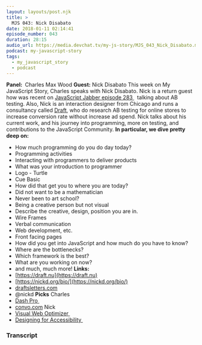 ```yaml
---
layout: layouts/post.njk
title: >
  MJS 043: Nick Disabato
date: 2018-01-11 02:14:41
episode_number: 043
duration: 28:15
audio_url: https://media.devchat.tv/my-js-story/MJS_043_Nick_Disabato.mp3
podcast: my-javascript-story
tags:
  - my_javascript_story
  - podcast
---
```


**Panel:&nbsp;** Charles Max Wood **Guest:** Nick Disabato This week on My JavaScript Story, Charles speaks with Nick Disabato. Nick is a return guest how was recent on [JavaScript Jabber episode 283&nbsp;](https://devchat.tv/js-jabber/jsj-283-ab-testing-nick-disabato)&nbsp; talking about AB testing. Also, Nick is an interaction designer from Chicago and runs a consultancy called [Draft](https://draft.nu), who do research AB testing for online stores to increase conversion rate without increase ad spend. Nick talks about his current work, and his journey into programming, more on testing, and contributions to the JavaScript Community. **In particular, we dive pretty deep on:**

- How much programming do you do day today?
- Programming activities
- Interacting with programmers to deliver products
- What was your introduction to programmer
- Logo - Turtle
- Cue Basic
- How did that get you to where you are today?
- Did not want to be a mathematician
- Never been to art school?
- Being a creative person but not visual
- Describe the creative, design, position you are in.
- Wire Frames
- Verbal communication
- Web development, etc.
- Front facing pages
- How did you get into JavaScript and how much do you have to know?
- Where are the bottlenecks?
- Which framework is the best?
- What are you working on now?
- and much, much more!
  **Links:&nbsp;**
- [https://draft.nu](https://draft.nu)
- [https://nickd.org/bio/](https://nickd.org/bio/)
- [draftsletters.com](http://draftsletters.com)
- @nickd
  **Picks** Charles
- [Dash Pro&nbsp;](https://www.amazon.com/s/?ie=UTF8&keywords=the+dash+pro&tag=googhydr-20&index=aps&hvadid=241944799904&hvpos=1t2&hvnetw=g&hvrand=6798390131814822469&hvpone=&hvptwo=&hvqmt=b&hvdev=c&hvdvcmdl=&hvlocint=&hvlocphy=9028550&hvtargid=aud-397161105788:kwd-312865236386&ref=pd_sl_1nx37wfpxk_b)
- [convo.com](http://convo.com)
  Nick
- [Visual Web Optimizer&nbsp;](https://vwo.com/campaign/get-started/?ads_cmpid=956514186&ads_adid=49202577724&ads_matchtype=e&ads_network=g&ads_creative=236620785010&utm_term=visual%20web%20optimizer&ads_targetid=kwd-336374200770&utm_campaign=&utm_source=adwords&utm_medium=ppc&ttv=2&gclid=Cj0KCQiAkNfSBRCSARIsAL-u3X-gWjQyn3-cE86bTehPvUT29YzmSctOAJcEqlXPYN-tftIUpmklqKsaAi1qEALw_wcB)
- [Designing for Accessibility&nbsp;](https://www.amazon.com/Accessibility-Everyone-Laura-Kalbag/dp/1937557618)

### Transcript
